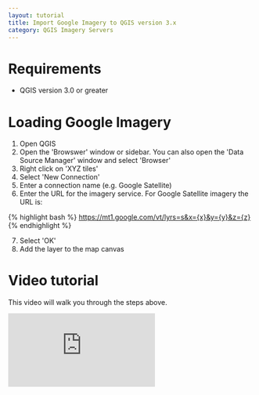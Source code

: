 ```yaml
---
layout: tutorial
title: Import Google Imagery to QGIS version 3.x
category: QGIS Imagery Servers
---
```


# Requirements
- QGIS version 3.0 or greater

# Loading Google Imagery
1. Open QGIS
2. Open the 'Browswer' window or sidebar. You can also open the 'Data Source Manager' window and select 'Browser'
3. Right click on 'XYZ tiles'
4. Select 'New Connection'
5. Enter a connection name (e.g. Google Satellite)
6. Enter the URL for the imagery service. For Google Satellite imagery the URL is:

{% highlight bash %}
https://mt1.google.com/vt/lyrs=s&x={x}&y={y}&z={z}
{% endhighlight %}

7. Select 'OK'
8. Add the layer to the map canvas

# Video tutorial
This video will walk you through the steps above.

<div class="intrinsic-container intrinsic-container-ws"><iframe src="https://www.youtube.com/embed/7A3VJgGsSow" frameborder="0" allowfullscreen></iframe></div>